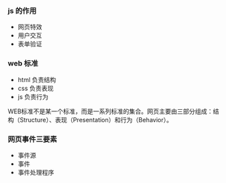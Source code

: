 ### js 的作用

- 网页特效
- 用户交互
- 表单验证

### web 标准
- html 负责结构
- css 负责表现
- js 负责行为

WEB标准不是某一个标准，而是一系列标准的集合。网页主要由三部分组成：结构（Structure）、表现（Presentation）和行为（Behavior）。

### 网页事件三要素

- 事件源  
- 事件    
- 事件处理程序